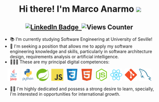<h1 align="center">
  Hi there! I'm Marco Anarmo
  <img src = "https://media.giphy.com/media/12jzJ3iOw9rA9a/giphy.gif" width = "50">
</h1>

<h2 align="center">
  <a href="www.linkedin.com/in/marco-antonio-arnaiz-montero">
    <img src="https://img.shields.io/badge/Profile-LinkedIn-blue?logo=Linkedin" width = "110" alt="LinkedIn Badge">&nbsp;
  </a>
  <img src="https://komarev.com/ghpvc/?username=MarcoAnarmo&color=yellow" width = "100" alt="Views Counter">&nbsp;
</h2>

- 📚 I’m currently studying Software Engineering at University of Seville!
- 👀 I'm seeking a position that allows me to apply my software engineering knowledge and skills, particularly in software architecture design, requirements analysis or artificial intelligence.
- 👨🏻‍💻 These are my principal digital competences:

<p align="center"> 
  <img src="https://github.com/devicons/devicon/blob/master/icons/java/java-original-wordmark.svg" title="Java" alt="Java" width="40" height="40"/>&nbsp;
  <img src="https://github.com/devicons/devicon/blob/master/icons/python/python-original-wordmark.svg" title="Python" alt="Python" width="40" height="40"/>&nbsp;
  <img src="https://github.com/devicons/devicon/blob/master/icons/spring/spring-original.svg" title="Spring" alt="Spring" width="40" height="40"/>&nbsp;
  <img src="https://github.com/devicons/devicon/blob/master/icons/javascript/javascript-original.svg" title="JavaScript" alt="JavaScript" width="40" height="40"/>&nbsp;
  <img src="https://github.com/devicons/devicon/blob/master/icons/css3/css3-original.svg" title="CSS3" alt="CSS" width="40" height="40"/>&nbsp;
  <img src="https://github.com/devicons/devicon/blob/master/icons/html5/html5-original.svg" title="HTML5" alt="HTML" width="40" height="40"/>&nbsp;
  <img src="https://github.com/devicons/devicon/blob/master/icons/nodejs/nodejs-original.svg" title="Node" alt="Node" width="40" height="40"/>&nbsp;
  <img src="https://github.com/devicons/devicon/blob/master/icons/react/react-original.svg" title="React" alt="React" width="40" heigt"40"/>&nbsp;
  <img src="https://github.com/devicons/devicon/blob/master/icons/git/git-original.svg" title="Git" alt="Git" width="40" height="40"/>&nbsp;
  <img src="https://github.com/devicons/devicon/blob/master/icons/mysql/mysql-original.svg" title="MySQL"  alt="MySQL" width="40" height="40"/>&nbsp;
</p>
  
  - 💪🏻 I'm highly dedicated and possess a strong desire to learn, specially, I'm interested in opportunities for international growth.
